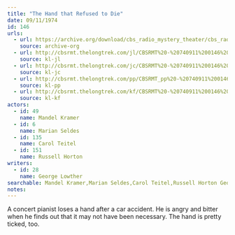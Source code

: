 ```yaml
---
title: "The Hand that Refused to Die"
date: 09/11/1974
id: 146
urls: 
  - url: https://archive.org/download/cbs_radio_mystery_theater/cbs_radio_mystery_theater-0101-0150.zip/cbs_radio_mystery_theater-0101-0150%2Fcbsrmt_0146_the_hand_that_refused_to_die.mp3
    source: archive-org
  - url: http://cbsrmt.thelongtrek.com/jl/CBSRMT%20-%20740911%200146%20The%20Hand%20That%20Refused%20To%20Die_jl.mp3
    source: kl-jl
  - url: http://cbsrmt.thelongtrek.com/jc/CBSRMT%20-%20740911%200146%20Hand%20that%20Refused%20to%20Die%20vbr%20df_jc.mp3
    source: kl-jc
  - url: http://cbsrmt.thelongtrek.com/pp/CBSRMT_pp%20-%20740911%200146%20The%20Hand%20That%20Refused%20to%20Die.mp3
    source: kl-pp
  - url: http://cbsrmt.thelongtrek.com/kf/CBSRMT%20-%20740911%200146%20The%20Hand%20That%20Refused%20To%20Die_kf.mp3
    source: kl-kf
actors:  
  - id: 49
    name: Mandel Kramer  
  - id: 6
    name: Marian Seldes  
  - id: 135
    name: Carol Teitel  
  - id: 151
    name: Russell Horton
writers:  
  - id: 28
    name: George Lowther
searchable: Mandel Kramer,Marian Seldes,Carol Teitel,Russell Horton George Lowther
notes:  
---
```

A concert pianist loses a hand after a car accident. He is angry and bitter when he finds out that it may not have been necessary. The hand is pretty ticked, too.